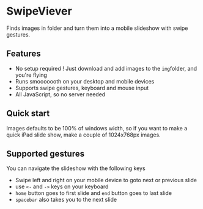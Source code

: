 # SwipeViever

Finds images in folder and turn them into a mobile slideshow with swipe gestures.

## Features

* No setup required ! Just download and add images to the ```img```folder, and you're flying
* Runs smooooooth on your desktop and mobile devices
* Supports swipe gestures, keyboard and mouse input
* All JavaScript, so no server needed

## Quick start

Images defaults to be 100% of windows width, so if you want to make a quick iPad slide show, make a couple of 1024x768px images.

## Supported gestures

You can navigate the slideshow with the following keys

* Swipe left and right on your mobile device to goto next or previous slide
* use ```<-``` and ```->``` keys on your keyboard
* ```home``` button goes to first slide and ```end``` button goes to last slide
* ```spacebar``` also takes you to the next slide